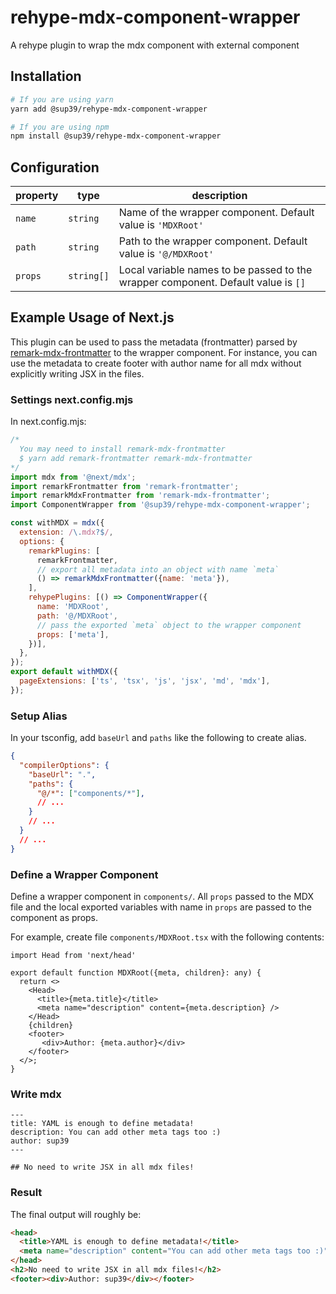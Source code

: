# rehype-mdx-component-wrapper
A rehype plugin to wrap the mdx component with external component

## Installation
```bash
# If you are using yarn
yarn add @sup39/rehype-mdx-component-wrapper

# If you are using npm
npm install @sup39/rehype-mdx-component-wrapper
```

## Configuration
|property|type|description|
|--|--|--|
|`name`|`string`|Name of the wrapper component. Default value is `'MDXRoot'`|
|`path`|`string`|Path to the wrapper component. Default value is `'@/MDXRoot'`|
|`props`|`string[]`|Local variable names to be passed to the wrapper component. Default value is `[]`|

## Example Usage of Next.js
This plugin can be used to pass the metadata (frontmatter) parsed by
[remark-mdx-frontmatter](https://github.com/remcohaszing/remark-mdx-frontmatter)
to the wrapper component.
For instance, you can use the metadata to create footer with author name for all mdx
without explicitly writing JSX in the files.

### Settings next.config.mjs
In next.config.mjs:
```javascript
/*
  You may need to install remark-mdx-frontmatter
  $ yarn add remark-frontmatter remark-mdx-frontmatter
*/
import mdx from '@next/mdx';
import remarkFrontmatter from 'remark-frontmatter';
import remarkMdxFrontmatter from 'remark-mdx-frontmatter';
import ComponentWrapper from '@sup39/rehype-mdx-component-wrapper';

const withMDX = mdx({
  extension: /\.mdx?$/,
  options: {
    remarkPlugins: [
      remarkFrontmatter,
      // export all metadata into an object with name `meta`
      () => remarkMdxFrontmatter({name: 'meta'}),
    ],
    rehypePlugins: [() => ComponentWrapper({
      name: 'MDXRoot',
      path: '@/MDXRoot',
      // pass the exported `meta` object to the wrapper component
      props: ['meta'],
    })],
  },
});
export default withMDX({
  pageExtensions: ['ts', 'tsx', 'js', 'jsx', 'md', 'mdx'],
});
```

### Setup Alias
In your tsconfig, add `baseUrl` and `paths` like the following to create alias.
```json
{
  "compilerOptions": {
    "baseUrl": ".",
    "paths": {
      "@/*": ["components/*"],
      // ...
    }
    // ...
  }
  // ...
}
```

### Define a Wrapper Component
Define a wrapper component in `components/`. All `props` passed to the MDX file and the local exported variables with name in `props` are passed to the component as props.

For example, create file `components/MDXRoot.tsx` with the following contents:
```tsx
import Head from 'next/head'

export default function MDXRoot({meta, children}: any) {
  return <>
    <Head>
      <title>{meta.title}</title>
      <meta name="description" content={meta.description} />
    </Head>
    {children}
    <footer>
       <div>Author: {meta.author}</div>
    </footer>
  </>;
}
```

### Write mdx
```mdx
---
title: YAML is enough to define metadata!
description: You can add other meta tags too :)
author: sup39
---

## No need to write JSX in all mdx files!
```

### Result
The final output will roughly be:
```html
<head>
  <title>YAML is enough to define metadata!</title>
  <meta name="description" content="You can add other meta tags too :)">
</head>
<h2>No need to write JSX in all mdx files!</h2>
<footer><div>Author: sup39</div></footer>
```
